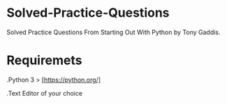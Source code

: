 # Solved-Practice-Questions
Solved Practice Questions From Starting Out With Python by Tony Gaddis.

# Requiremets
.Python 3 > [https://python.org/]

.Text Editor of your choice
